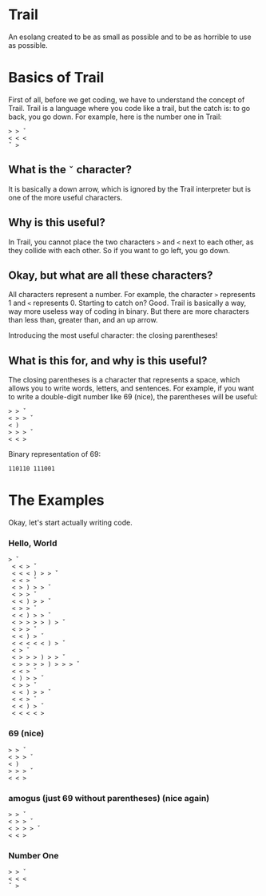 # Trail
An esolang created to be as small as possible and to be as horrible to use as possible.

# Basics of Trail
First of all, before we get coding, we have to understand the concept of Trail.
Trail is a language where you code like a trail, but the catch is: to go back, you go down.
For example, here is the number one in Trail:
```
> > ˇ
< < <
ˇ > 
```
## What is the `ˇ` character? 
It is basically a down arrow, which is ignored by the Trail interpreter but is one of the more useful characters.
## Why is this useful? 
In Trail, you cannot place the two characters `>` and `<` next to each other, as they collide with each other. So if you want to go left, you go down.
## Okay, but what are all these characters?
All characters represent a number. For example, the character `>` represents 1 and `<` represents 0. Starting to catch on? Good. Trail is basically a way, way more useless way of coding in binary. But there are more characters than less than, greater than, and an up arrow.

Introducing the most useful character: the closing parentheses!

## What is this for, and why is this useful?
The closing parentheses is a character that represents a space, which allows you to write words, letters, and sentences.
For example, if you want to write a double-digit number like 69 (nice), the parentheses will be useful:
```
> > ˇ
< > > ˇ
< )
> > > ˇ
< < >
```
Binary representation of 69:
```
110110 111001
```

# The Examples
Okay, let's start actually writing code.
### Hello, World
```
> ˇ 
 < < > ˇ 
 < < < ) > > ˇ 
 < < > ˇ 
 < > ) > > ˇ 
 < > > ˇ 
 < < ) > > ˇ 
 < > > ˇ 
 < < ) > > ˇ 
 < > > > > ) > ˇ 
 < > > ˇ 
 < < ) > ˇ 
 < < < < < ) > ˇ 
 < > ˇ 
 < > > > ) > > ˇ 
 < > > > > ) > > > ˇ 
 < < > ˇ 
 < ) > > ˇ 
 < > > ˇ 
 < < ) > > ˇ 
 < < > ˇ 
 < < ) > ˇ 
 < < < < >
```
### 69 (nice)
```
> > ˇ
< > > ˇ
< )
> > > ˇ
< < >
```
### amogus (just 69 without parentheses) (nice again)
```
> > ˇ
< > > ˇ
< > > > ˇ
< < >
```
### Number One
```
> > ˇ
< < <
ˇ > 
```
